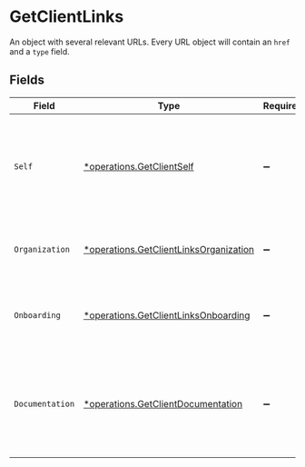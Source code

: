 # GetClientLinks

An object with several relevant URLs. Every URL object will contain an `href` and a `type` field.


## Fields

| Field                                                                                           | Type                                                                                            | Required                                                                                        | Description                                                                                     |
| ----------------------------------------------------------------------------------------------- | ----------------------------------------------------------------------------------------------- | ----------------------------------------------------------------------------------------------- | ----------------------------------------------------------------------------------------------- |
| `Self`                                                                                          | [*operations.GetClientSelf](../../models/operations/getclientself.md)                           | :heavy_minus_sign:                                                                              | In v2 endpoints, URLs are commonly represented as objects with an `href` and `type` field.      |
| `Organization`                                                                                  | [*operations.GetClientLinksOrganization](../../models/operations/getclientlinksorganization.md) | :heavy_minus_sign:                                                                              | The API resource URL of the client's organization.                                              |
| `Onboarding`                                                                                    | [*operations.GetClientLinksOnboarding](../../models/operations/getclientlinksonboarding.md)     | :heavy_minus_sign:                                                                              | The API resource URL of the client's onboarding status.                                         |
| `Documentation`                                                                                 | [*operations.GetClientDocumentation](../../models/operations/getclientdocumentation.md)         | :heavy_minus_sign:                                                                              | In v2 endpoints, URLs are commonly represented as objects with an `href` and `type` field.      |